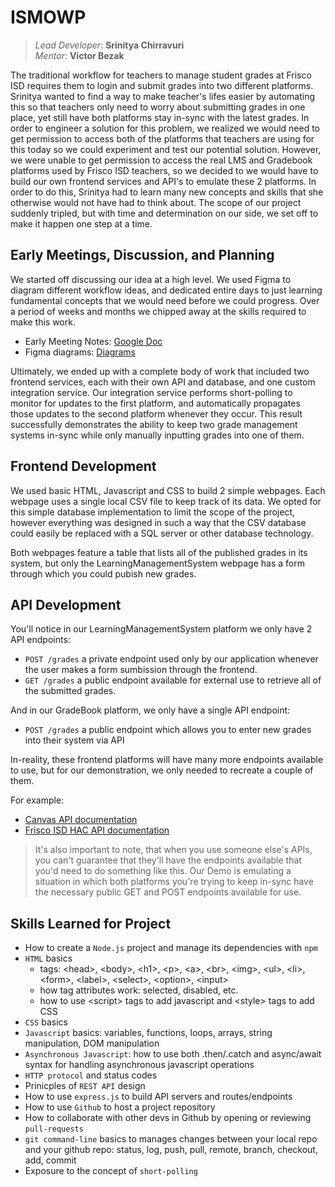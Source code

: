 # ISMOWP

> *Lead Developer*: **Srinitya Chirravuri**  
> *Mentor*: **Victor Bezak**

The traditional workflow for teachers to manage student grades at Frisco ISD requires them to login and submit grades into two different platforms. Srinitya wanted to find a way to make teacher's lifes easier by automating this so that teachers only need to worry about submitting grades in one place, yet still have both platforms stay in-sync with the latest grades. In order to engineer a solution for this problem, we realized we would need to get permission to access both of the platforms that teachers are using for this today so we could experiment and test our potential solution. However, we were unable to get permission to access the real LMS and Gradebook platforms used by Frisco ISD teachers, so we decided to we would have to build our own frontend services and API's to emulate these 2 platforms. In order to do this, Srinitya had to learn many new concepts and skills that she otherwise would not have had to think about. The scope of our project suddenly tripled, but with time and determination on our side, we set off to make it happen one step at a time.


## Early Meetings, Discussion, and Planning

We started off discussing our idea at a high level. We used Figma to diagram different workflow ideas, and dedicated entire days to just learning fundamental concepts that we would need before we could progress. Over a period of weeks and months we chipped away at the skills required to make this work.

- Early Meeting Notes: [Google Doc](https://docs.google.com/document/d/1JYcI88rRG2PnXN3cJTITlANWqncOx9AgFqFF4rQDYA0/edit?usp=sharing)
- Figma diagrams: [Diagrams](https://www.figma.com/file/1amR8tbbCIENAlShwifKxo/Thought-process?type=whiteboard&node-id=0%3A1&t=4O4KbjwJMDEuDQSW-1)

Ultimately, we ended up with a complete body of work that included two frontend services, each with their own API and database, and one custom integration service. Our integration service performs short-polling to monitor for updates to the first platform, and automatically propagates those updates to the second platform whenever they occur. This result successfully demonstrates the ability to keep two grade management systems in-sync while only manually inputting grades into one of them.


## Frontend Development

We used basic HTML, Javascript and CSS to build 2 simple webpages. Each webpage uses a single local CSV file to keep track of its data. We opted for this simple database implementation to limit the scope of the project, however everything was designed in such a way that the CSV database could easily be replaced with a SQL server or other database technology.

Both webpages feature a table that lists all of the published grades in its system, but only the LearningManagementSystem webpage has a form through which you could pubish new grades.

## API Development

You'll notice in our LearningManagementSystem platform we only have 2 API endpoints:

- `POST /grades` a private endpoint used only by our application whenever the user makes a form sumbission through the frontend.
- `GET /grades` a public endpoint available for external use to retrieve all of the submitted grades.

And in our GradeBook platform, we only have a single API endpoint:

- `POST /grades` a public endpoint which allows you to enter new grades into their system via API

In-reality, these frontend platforms will have many more endpoints available to use, but for our demonstration, we only needed to recreate a couple of them.

For example:

- [Canvas API documentation](https://canvas.instructure.com/doc/api/all_resources.html)
- [Frisco ISD HAC API documentation](https://friscoisdhacapi.vercel.app/home)

> It's also important to note, that when you use someone else's APIs, you can't guarantee that they'll have the endpoints available that you'd need to do something like this. Our Demo is emulating a situation in which both platforms you're trying to keep in-sync have the necessary public GET and POST endpoints available for use.

## Skills Learned for Project

- How to create a `Node.js` project and manage its dependencies with `npm`
- `HTML` basics
    - tags: \<head>, \<body>, \<h1>, \<p>, \<a>, \<br>, \<img>, \<ul>, \<li>, \<form>, \<label>, \<select>, \<option>, \<input>
    - how tag attributes work: selected, disabled, etc.
    - how to use \<script> tags to add javascript and \<style> tags to add CSS
- `CSS` basics
- `Javascript` basics: variables, functions, loops, arrays, string manipulation, DOM manipulation
- `Asynchronous Javascript`: how to use both .then/.catch and async/await syntax for handling asynchronous javascript operations
- `HTTP protocol` and status codes
- Prinicples of `REST API` design
- How to use `express.js` to build API servers and routes/endpoints
- How to use `Github` to host a project repository
- How to collaborate with other devs in Github by opening or reviewing `pull-requests`
- `git command-line` basics to manages changes between your local repo and your github repo: status, log, push, pull, remote, branch, checkout, add, commit
- Exposure to the concept of `short-polling`